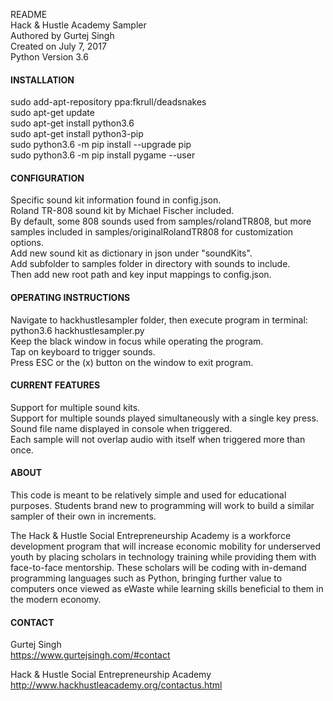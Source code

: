 README  
Hack & Hustle Academy Sampler  
Authored by Gurtej Singh  
Created on July 7, 2017  
Python Version 3.6  

#### INSTALLATION

sudo add-apt-repository ppa:fkrull/deadsnakes  
sudo apt-get update  
sudo apt-get install python3.6  
sudo apt-get install python3-pip  
sudo python3.6 -m pip install --upgrade pip  
sudo python3.6 -m pip install pygame --user  

#### CONFIGURATION

Specific sound kit information found in config.json.  
Roland TR-808 sound kit by Michael Fischer included.  
By default, some 808 sounds used from samples/rolandTR808, but more samples included in samples/originalRolandTR808 for customization options.  
Add new sound kit as dictionary in json under "soundKits".  
Add subfolder to samples folder in directory with sounds to include.  
Then add new root path and key input mappings to config.json.  

#### OPERATING INSTRUCTIONS

Navigate to hackhustlesampler folder, then execute program in terminal:  
python3.6 hackhustlesampler.py  
Keep the black window in focus while operating the program.  
Tap on keyboard to trigger sounds.  
Press ESC or the (x) button on the window to exit program.  

#### CURRENT FEATURES

Support for multiple sound kits.  
Support for multiple sounds played simultaneously with a single key press.  
Sound file name displayed in console when triggered.  
Each sample will not overlap audio with itself when triggered more than once.  

#### ABOUT

This code is meant to be relatively simple and used for educational purposes. Students brand new to programming will work to build a similar sampler of their own in increments.

The Hack & Hustle Social Entrepreneurship Academy is a workforce development program that will increase economic mobility for underserved youth by placing scholars in technology training while providing them with face-to-face mentorship. These scholars will be coding with in-demand programming languages such as Python, bringing further value to computers once viewed as eWaste while learning skills beneficial to them in the modern economy.

#### CONTACT

Gurtej Singh  
https://www.gurtejsingh.com/#contact

Hack & Hustle Social Entrepreneurship Academy  
http://www.hackhustleacademy.org/contactus.html


